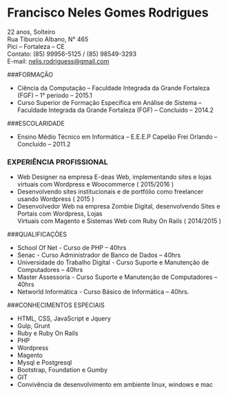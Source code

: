 # Francisco Neles Gomes Rodrigues
22 anos, Solteiro <br />
Rua Tiburcio Albano, N° 465<br />
Pici – Fortaleza – CE<br />
Contato: (85) 99956-5125 / (85) 98549-3293 <br />
E-mail: nelis.rodriguess@gmail.com<br />

###FORMAÇÃO
* Ciência da Computação – Faculdade Integrada da Grande Fortaleza (FGF) – 1° período – 2015.1<br />
* Curso Superior de Formação Específica em Análise de Sistema – Faculdade Integrada da Grande Fortaleza (FGF) – Concluído – 2014.2<br />

###ESCOLARIDADE
* Ensino Médio Técnico em Informática – E.E.E.P Capelão Frei Orlando – Concluído – 2011.2 <br />

### EXPERIÊNCIA PROFISSIONAL
* Web Designer na empresa E-deas Web, implementando sites e lojas virtuais com Wordpress e Woocommerce ( 2015/2016 )<br />
* Desenvolvendo sites institucionais e de portfólio como freelancer usando Wordpress ( 2015 )<br />
* Desenvolvedor Web na empresa Zombie Digital, desenvolvendo Sites e Portais com Wordpress, Lojas<br />
Virtuais com Magento e Sistemas Web com Ruby On Rails ( 2014/2015 )<br />

###QUALIFICAÇÕES
* School Of Net - Curso de PHP – 40hrs<br />
* Senac - Curso Administrador de Banco de Dados – 40hrs<br />
* Universidade do Trabalho Digital - Curso Suporte e Manutenção de Computadores – 40hrs<br />
* Master Assessoria - Curso Suporte e Manutenção de Computadores – 40hrs<br />
* Networld Informática - Curso Básico de Informática – 40hrs.<br />

###CONHECIMENTOS ESPECIAIS
* HTML, CSS, JavaScript e Jquery<br />
* Gulp, Grunt<br />
* Ruby e Ruby On Rails<br />
* PHP<br />
* Wordpress<br />
* Magento<br />
* Mysql e Postgresql<br />
* Bootstrap, Foundation e Gumby<br />
* GIT<br />
* Convivência de desenvolvimento em ambiente linux, windows e mac <br />

